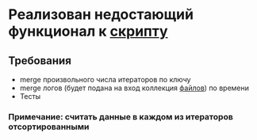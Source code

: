 # Реализован недостающий функционал к [скрипту](hw6_stripped.py)

## Требования

* merge произвольного числа итераторов по ключу
* merge логов (будет подана на вход коллекция [файлов](ftp://shannon.usu.edu.ru/python/hw6/)) по времени
* Тесты

### Примечание: считать данные в каждом из итераторов отсортированными